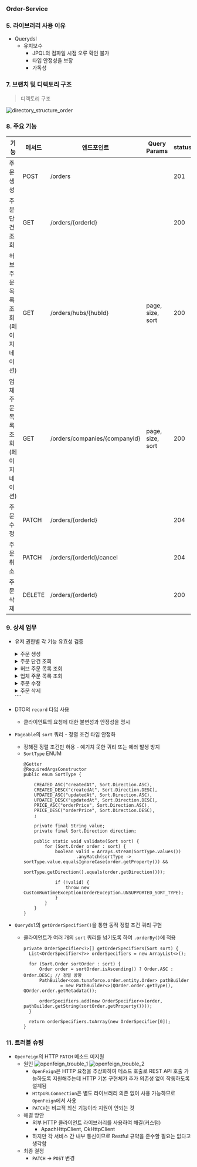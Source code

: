 ### Order-Service

### 5. 라이브러리 사용 이유

- Querydsl
    - 유지보수
        - JPQL의 컴파일 시점 오류 확인 불가
        - 타입 안정성을 보장
        - 가독성

### 7. 브랜치 및 디렉토리 구조

> 디렉토리 구조

![directory_structure_order](https://img1.daumcdn.net/thumb/R1280x0/?scode=mtistory2&fname=https%3A%2F%2Fblog.kakaocdn.net%2Fdna%2FoNJ0s%2FbtsP0kVtl0e%2FAAAAAAAAAAAAAAAAAAAAADM3LCZeBIdOc5jyhbO8V6yYYZd-1D2YjPrSTM_QLyl_%2Fimg.png%3Fcredential%3DyqXZFxpELC7KVnFOS48ylbz2pIh7yKj8%26expires%3D1756652399%26allow_ip%3D%26allow_referer%3D%26signature%3DyXgSlq6KJHf4wJ9asK8sHiN33ck%253D)

### 8. 주요 기능

| 기능                   | 메서드    | 엔드포인트                         | Query Params     | status |
|----------------------|--------|-------------------------------|------------------|--------|
| 주문 생성                | POST   | /orders                       |                  | 201    |
| 주문 단건 조회             | GET    | /orders/{orderId}             |                  | 200    |
| 허브 주문 목록 조회 (페이지네이션) | GET    | /orders/hubs/{hubId}          | page, size, sort | 200    |
| 업체 주문 목록 조회 (페이지네이션) | GET    | /orders/companies/{companyId} | page, size, sort | 200    |
| 주문 수정                | PATCH  | /orders/{orderId}             |                  | 204    |
| 주문 취소                | PATCH  | /orders/{orderId}/cancel      |                  | 204    |
| 주문 삭제                | DELETE | /orders/{orderId}             |                  | 200    |

### 9. 상세 업무

- 유저 권한별 각 기능 유효성 검증
    <details>
        <summary>
            주문 생성
        </summary>

  ![주문_생성](https://img1.daumcdn.net/thumb/R1280x0/?scode=mtistory2&fname=https%3A%2F%2Fblog.kakaocdn.net%2Fdna%2FbkOHf3%2FbtsP418xBfU%2FAAAAAAAAAAAAAAAAAAAAANTAYV6Flmf0aYQFKiT4bxZ1rYOAtrKdJiaVmSiT-Djf%2Fimg.png%3Fcredential%3DyqXZFxpELC7KVnFOS48ylbz2pIh7yKj8%26expires%3D1756652399%26allow_ip%3D%26allow_referer%3D%26signature%3DHfO4qIDI98YUiZOjXkxT9a%252FovSc%253D)

    </details>
    <details>
        <summary>
            주문 단건 조회
        </summary>

  ![주문_단건_조회](https://img1.daumcdn.net/thumb/R1280x0/?scode=mtistory2&fname=https%3A%2F%2Fblog.kakaocdn.net%2Fdna%2FcENDh5%2FbtsP0TdqBr5%2FAAAAAAAAAAAAAAAAAAAAANf3fNevha4wHkfxJJ67djEjfy5lv1rKUe3KXfPKcgpX%2Fimg.png%3Fcredential%3DyqXZFxpELC7KVnFOS48ylbz2pIh7yKj8%26expires%3D1756652399%26allow_ip%3D%26allow_referer%3D%26signature%3D3U%252FQRnYrfBsrAEKrd0mYSjTZ5bU%253D)

    </details>
    <details>
        <summary>
            허브 주문 목록 조회
        </summary>

  ![허브_주문_목록_조회](https://img1.daumcdn.net/thumb/R1280x0/?scode=mtistory2&fname=https%3A%2F%2Fblog.kakaocdn.net%2Fdna%2Fb4gF5b%2FbtsP4e1BM6F%2FAAAAAAAAAAAAAAAAAAAAAK6eFEKK3E7u75yOHEyw7wyeLkgoXhoURZRjijhMSXAu%2Fimg.png%3Fcredential%3DyqXZFxpELC7KVnFOS48ylbz2pIh7yKj8%26expires%3D1756652399%26allow_ip%3D%26allow_referer%3D%26signature%3DiF7Tes%252FSHgq6KK4yk8skVfxcetU%253D)

    </details>
    <details>
        <summary>
            업체 주문 목록 조회
        </summary>

  ![업체_주문_목록_조회](https://img1.daumcdn.net/thumb/R1280x0/?scode=mtistory2&fname=https%3A%2F%2Fblog.kakaocdn.net%2Fdna%2FcBTWKX%2FbtsP4qnocyX%2FAAAAAAAAAAAAAAAAAAAAAB0R89YUWV3XmIA38WrNvcG-_dHulc9O1Eb-FpLAxjyY%2Fimg.png%3Fcredential%3DyqXZFxpELC7KVnFOS48ylbz2pIh7yKj8%26expires%3D1756652399%26allow_ip%3D%26allow_referer%3D%26signature%3DGajD4ta0IdFS47DK2W%252BrkfmgUK4%253D)

    </details>
    <details>
        <summary>
            주문 수정
        </summary>

  ![주문_수정](https://img1.daumcdn.net/thumb/R1280x0/?scode=mtistory2&fname=https%3A%2F%2Fblog.kakaocdn.net%2Fdna%2FxCLnK%2FbtsP4624ifa%2FAAAAAAAAAAAAAAAAAAAAADOQQIn41TP2pwZ0BqZHCZWjLL1KsOUAGAr106eHNrTi%2Fimg.png%3Fcredential%3DyqXZFxpELC7KVnFOS48ylbz2pIh7yKj8%26expires%3D1756652399%26allow_ip%3D%26allow_referer%3D%26signature%3DmT3cGgJRQjY1AKMHSh2Xe6G8poI%253D)

    </details>
    <details>
        <summary>
            주문 삭제
        </summary>

  ![주문_삭제](https://img1.daumcdn.net/thumb/R1280x0/?scode=mtistory2&fname=https%3A%2F%2Fblog.kakaocdn.net%2Fdna%2Fb11bVy%2FbtsP4iQtGIB%2FAAAAAAAAAAAAAAAAAAAAAI8faBKIc_q6REmCQGIDYSxiT_pvo8IPVVOMuqHk75wi%2Fimg.png%3Fcredential%3DyqXZFxpELC7KVnFOS48ylbz2pIh7yKj8%26expires%3D1756652399%26allow_ip%3D%26allow_referer%3D%26signature%3DF%252FQTJXHI3PKAvxOUBfWsQ8drl0A%253D)

    </details>````


- DTO의 `record` 타입 사용
  - 클라이언트의 요청에 대한 불변성과 안정성을 명시


- `Pageable`의 `sort` 쿼리 - 정렬 조건 타입 안정화
    - 정해진 정렬 조건만 허용 - 예기치 못한 쿼리 또는 에러 발생 방지
    - `SortType` ENUM
      ```
      @Getter
      @RequiredArgsConstructor
      public enum SortType {
      
          CREATED_ASC("createdAt", Sort.Direction.ASC),
          CREATED_DESC("createdAt", Sort.Direction.DESC),
          UPDATED_ASC("updatedAt", Sort.Direction.ASC),
          UPDATED_DESC("updatedAt", Sort.Direction.DESC),
          PRICE_ASC("orderPrice", Sort.Direction.ASC),
          PRICE_DESC("orderPrice", Sort.Direction.DESC),
          ;
      
          private final String value;
          private final Sort.Direction direction;
      
          public static void validate(Sort sort) {
              for (Sort.Order order : sort) {
                  boolean valid = Arrays.stream(SortType.values())
                          .anyMatch(sortType -> sortType.value.equalsIgnoreCase(order.getProperty()) &&
                                  sortType.getDirection().equals(order.getDirection()));
      
                  if (!valid) {
                      throw new CustomRuntimeException(OrderException.UNSUPPORTED_SORT_TYPE);
                  }
              }
          }
      }
      ```

- `Querydsl`의 `getOrderSpecifier()`을 통한 동적 정렬 조건 쿼리 구현
    - 클라이언트가 여러 개의 `sort` 쿼리를 넘기도록 하여 `.orderBy()`에 적용
      ```
      private OrderSpecifier<?>[] getOrderSpecifiers(Sort sort) {
        List<OrderSpecifier<?>> orderSpecifiers = new ArrayList<>();
    
        for (Sort.Order sortOrder : sort) {
            Order order = sortOrder.isAscending() ? Order.ASC : Order.DESC; // 정렬 방향 
            PathBuilder<com.tunaforce.order.entity.Order> pathBuilder
                    = new PathBuilder<>(QOrder.order.getType(), QOrder.order.getMetadata());
    
            orderSpecifiers.add(new OrderSpecifier<>(order, pathBuilder.getString(sortOrder.getProperty())));
        }
    
        return orderSpecifiers.toArray(new OrderSpecifier[0]);
      }
      ```
      
### 11. 트러블 슈팅 

- `OpenFeign`의 HTTP `PATCH` 메소드 미지원
  - 원인
    ![openfeign_trouble_1](https://img1.daumcdn.net/thumb/R1280x0/?scode=mtistory2&fname=https%3A%2F%2Fblog.kakaocdn.net%2Fdna%2FsenN2%2FbtsP228uae0%2FAAAAAAAAAAAAAAAAAAAAAFPM1kh3cVJlaIyepRMGq-26xrPuLBlypU56BVkH8Kex%2Fimg.png%3Fcredential%3DyqXZFxpELC7KVnFOS48ylbz2pIh7yKj8%26expires%3D1756652399%26allow_ip%3D%26allow_referer%3D%26signature%3D1Adhf2iRqBIxWFno4%252BOSC6ThSec%253D)
    ![openfeign_trouble_2](https://img1.daumcdn.net/thumb/R1280x0/?scode=mtistory2&fname=https%3A%2F%2Fblog.kakaocdn.net%2Fdna%2FcsXI7X%2FbtsP11WPACl%2FAAAAAAAAAAAAAAAAAAAAAFnLL7tOaohP5ePtMOrW6aTPrfonpf0_FuxwVNiufRCa%2Fimg.png%3Fcredential%3DyqXZFxpELC7KVnFOS48ylbz2pIh7yKj8%26expires%3D1756652399%26allow_ip%3D%26allow_referer%3D%26signature%3DkUVqHuGmZoJ2BENQnpyiIkVzt9Y%253D)
    - `OpenFeign`은 HTTP 요청을 추상화하여 메소드 호출로 REST API 호출 가능하도록 지원해주는데 HTTP 기본 구현체가 추가 의존성 없이 작동하도록 설계됨
    - `HttpURLConnection`은 별도 라이브러리 의존 없이 사용 가능하므로 `OpenFeign`에서 사용
    - `PATCH`는 비교적 최신 기능이라 지원이 안되는 것  
  - 해결 방안
    - 외부 HTTP 클라이언트 라이브러리를 사용하여 해결(커스텀)
      - ApachHttpClient, OkHttpClient
    - 하지만 각 서비스 간 내부 통신이므로 Restful 규약을 준수할 필요는 없다고 생각함
  - 최종 결정
    - `PATCH` -> `POST` 변경